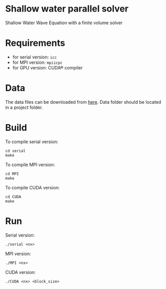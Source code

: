 # Shallow water parallel solver 
Shallow Water Wave Equation with a finite volume solver

Requirements
====

- for serial version: `icc`
- for MPI version: `mpiicpc`
- for GPU version: CUDA® compiler

Data
====

The data files can be downloaded from [here](https://drive.switch.ch/index.php/s/7QFOGwphJun6mln). Data folder should be located in a project folder.

Build
====
To compile serial version:

```
cd serial
make
```

To compile MPI version:

```
cd MPI
make
```
	
To compile CUDA version:

```
cd CUDA      
make
```

Run
====
Serial version:

```
./serial <nx>

```

MPI version:

```
./MPI <nx>

```

CUDA version:

```
./CUDA <nx> <block_size>

```

